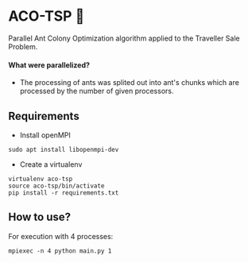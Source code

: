 # ACO-TSP :ant:

Parallel Ant Colony Optimization algorithm applied to the Traveller Sale Problem.

#### What were parallelized?

- The processing of ants was splited out into ant's chunks which are processed by the number of given processors.


## Requirements

- Install openMPI
```shell
sudo apt install libopenmpi-dev
```

- Create a virtualenv
```
virtualenv aco-tsp
source aco-tsp/bin/activate
pip install -r requirements.txt
```


## How to use?

For execution with 4 processes:
```
mpiexec -n 4 python main.py 1
```
